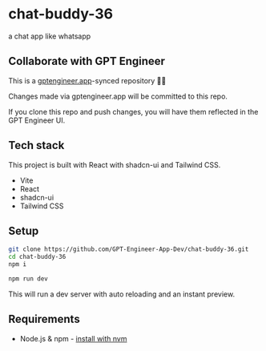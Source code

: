 # chat-buddy-36

a chat app like whatsapp

## Collaborate with GPT Engineer

This is a [gptengineer.app](https://gptengineer.app)-synced repository 🌟🤖

Changes made via gptengineer.app will be committed to this repo.

If you clone this repo and push changes, you will have them reflected in the GPT Engineer UI.

## Tech stack

This project is built with React with shadcn-ui and Tailwind CSS.

- Vite
- React
- shadcn-ui
- Tailwind CSS

## Setup

```sh
git clone https://github.com/GPT-Engineer-App-Dev/chat-buddy-36.git
cd chat-buddy-36
npm i
```

```sh
npm run dev
```

This will run a dev server with auto reloading and an instant preview.

## Requirements

- Node.js & npm - [install with nvm](https://github.com/nvm-sh/nvm#installing-and-updating)
